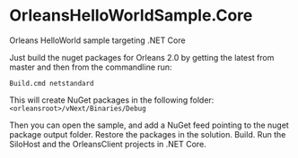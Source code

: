 # OrleansHelloWorldSample.Core
Orleans HelloWorld sample targeting .NET Core

Just build the nuget packages for Orleans 2.0 by getting the latest from master and then from the commandline run:

`Build.cmd netstandard`

This will create NuGet packages in the following folder: `<orleansroot>/vNext/Binaries/Debug`

Then you can open the sample, and add a NuGet feed pointing to the nuget package output folder.
Restore the packages in the solution.
Build.
Run the SiloHost and the OrleansClient projects in .NET Core.
